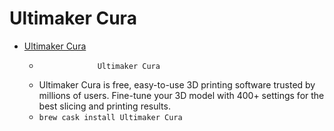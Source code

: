 # Ultimaker Cura
- [Ultimaker Cura](https://ultimaker.com/en/products/cura-software)
  -                  Ultimaker Cura            
  - Ultimaker Cura is free, easy-to-use 3D printing software trusted by millions of users. Fine-tune your 3D model with 400+ settings for the best slicing and printing results.
  - `brew cask install Ultimaker Cura`
